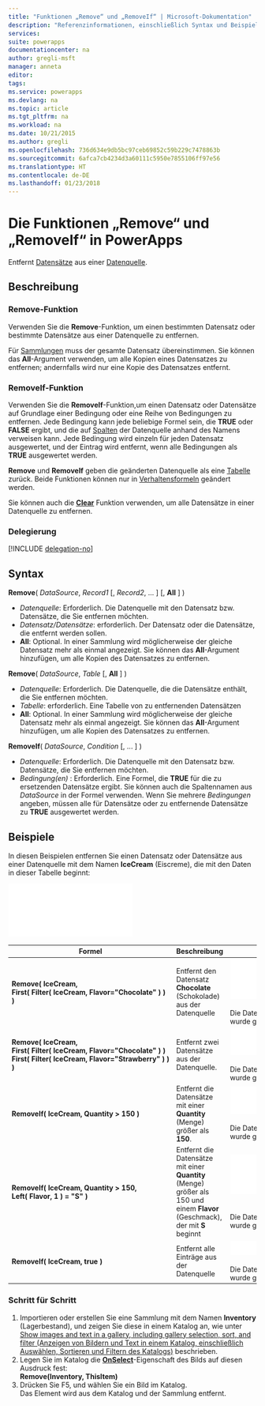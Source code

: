 ```yaml
---
title: "Funktionen „Remove“ und „RemoveIf“ | Microsoft-Dokumentation"
description: "Referenzinformationen, einschließlich Syntax und Beispielen, für die Funktionen „Remove“ und „RemoveIf“ in PowerApps"
services: 
suite: powerapps
documentationcenter: na
author: gregli-msft
manager: anneta
editor: 
tags: 
ms.service: powerapps
ms.devlang: na
ms.topic: article
ms.tgt_pltfrm: na
ms.workload: na
ms.date: 10/21/2015
ms.author: gregli
ms.openlocfilehash: 736d634e9db5bc97ceb69852c59b229c7478863b
ms.sourcegitcommit: 6afca7cb4234d3a60111c5950e7855106ff97e56
ms.translationtype: HT
ms.contentlocale: de-DE
ms.lasthandoff: 01/23/2018
---
```

# <a name="remove-and-removeif-functions-in-powerapps"></a>Die Funktionen „Remove“ und „RemoveIf“ in PowerApps
Entfernt [Datensätze](../working-with-tables.md#records) aus einer [Datenquelle](../working-with-data-sources.md).

## <a name="description"></a>Beschreibung
### <a name="remove-function"></a>Remove-Funktion
Verwenden Sie die **Remove**-Funktion, um einen bestimmten Datensatz oder bestimmte Datensätze aus einer Datenquelle zu entfernen.  

Für [Sammlungen](../working-with-data-sources.md#collections) muss der gesamte Datensatz übereinstimmen. Sie können das **All**-Argument verwenden, um alle Kopien eines Datensatzes zu entfernen; andernfalls wird nur eine Kopie des Datensatzes entfernt.

### <a name="removeif-function"></a>RemoveIf-Funktion
Verwenden Sie die **RemoveIf**-Funktion,um einen Datensatz oder Datensätze auf Grundlage einer Bedingung oder eine Reihe von Bedingungen zu entfernen. Jede Bedingung kann jede beliebige Formel sein, die **TRUE** oder **FALSE** ergibt, und die auf [Spalten](../working-with-tables.md#columns) der Datenquelle anhand des Namens verweisen kann. Jede Bedingung wird einzeln für jeden Datensatz ausgewertet, und der Eintrag wird entfernt, wenn alle Bedingungen als **TRUE** ausgewertet werden.

**Remove** und **RemoveIf** geben die geänderten Datenquelle als eine [Tabelle](../working-with-tables.md) zurück. Beide Funktionen können nur in [Verhaltensformeln](../working-with-formulas-in-depth.md) geändert werden.

Sie können auch die **[Clear](function-clear-collect-clearcollect.md)**  Funktion verwenden, um alle Datensätze in einer Datenquelle zu entfernen.

### <a name="delegation"></a>Delegierung
[!INCLUDE [delegation-no](../includes/delegation-no.md)]

## <a name="syntax"></a>Syntax
**Remove**( *DataSource*, *Record1* [, *Record2*, ... ] [, **All** ] )

* *Datenquelle*: Erforderlich. Die Datenquelle mit den Datensatz bzw. Datensätze, die Sie entfernen möchten.
* *Datensatz/Datensätze*: erforderlich. Der Datensatz oder die Datensätze, die entfernt werden sollen.
* **All**: Optional. In einer Sammlung wird möglicherweise der gleiche Datensatz mehr als einmal angezeigt.  Sie können das **All**-Argument hinzufügen, um alle Kopien des Datensatzes zu entfernen.

**Remove**( *DataSource*, *Table* [, **All** ] )

* *Datenquelle*: Erforderlich. Die Datenquelle, die die Datensätze enthält, die Sie entfernen möchten.
* *Tabelle*: erforderlich. Eine Tabelle von zu entfernenden Datensätzen
* **All**: Optional. In einer Sammlung wird möglicherweise der gleiche Datensatz mehr als einmal angezeigt.  Sie können das **All**-Argument hinzufügen, um alle Kopien des Datensatzes zu entfernen.

**RemoveIf**( *DataSource*, *Condition* [, ... ] )

* *Datenquelle*: Erforderlich. Die Datenquelle mit den Datensatz bzw. Datensätze, die Sie entfernen möchten.
* *Bedingung(en)* : Erforderlich. Eine Formel, die **TRUE** für die zu ersetzenden Datensätze ergibt.  Sie können auch die Spaltennamen aus *DataSource* in der Formel verwenden.  Wenn Sie mehrere *Bedingungen* angeben, müssen alle für Datensätze oder zu entfernende Datensätze zu **TRUE** ausgewertet werden.

## <a name="examples"></a>Beispiele
In diesen Beispielen entfernen Sie einen Datensatz oder Datensätze aus einer Datenquelle mit dem Namen **IceCream** (Eiscreme), die mit den Daten in dieser Tabelle beginnt:

![](media/function-remove-removeif/icecream.png)

| Formel | Beschreibung | Ergebnis |
| --- | --- | --- |
| **Remove(&nbsp;IceCream,<br>First(&nbsp;Filter(&nbsp;IceCream,&nbsp;Flavor="Chocolate"&nbsp;)&nbsp;) )** |Entfernt den Datensatz **Chocolate** (Schokolade) aus der Datenquelle |<style> img { max-width: none } </style> ![](media/function-remove-removeif/icecream-no-chocolate.png)<br><br>Die Datenquelle **IceCream** (Eiscreme) wurde geändert. |
| **Remove(&nbsp;IceCream,<br>First(&nbsp;Filter(&nbsp;IceCream,&nbsp;Flavor="Chocolate"&nbsp;)&nbsp;) First(&nbsp;Filter(&nbsp;IceCream,&nbsp;Flavor="Strawberry"&nbsp;)&nbsp;) )** |Entfernt zwei Datensätze aus der Datenquelle. |![](media/function-remove-removeif/icecream-only-vanilla.png)<br><br>Die Datenquelle **IceCream** (Eiscreme) wurde geändert. |
| **RemoveIf(&nbsp;IceCream, Quantity&nbsp;>&nbsp;150 )** |Entfernt die Datensätze mit einer **Quantity** (Menge) größer als **150**. |![](media/function-remove-removeif/icecream-only-chocolate.png)<br><br>Die Datenquelle **IceCream** (Eiscreme) wurde geändert. |
| **RemoveIf(&nbsp;IceCream, Quantity&nbsp;>&nbsp;150, Left(&nbsp;Flavor,&nbsp;1&nbsp;) = "S" )** |Entfernt die Datensätze mit einer **Quantity** (Menge) größer als 150 und einem **Flavor** (Geschmack), der mit **S** beginnt |![](media/function-remove-removeif/icecream-no-strawberry.png)<br><br><br>Die Datenquelle **IceCream** (Eiscreme) wurde geändert. |
| **RemoveIf(&nbsp;IceCream, true )** |Entfernt alle Einträge aus der Datenquelle |![](media/function-remove-removeif/icecream-empty.png)<br><br>Die Datenquelle **IceCream** (Eiscreme) wurde geändert. |

### <a name="step-by-step"></a>Schritt für Schritt
1. Importieren oder erstellen Sie eine Sammlung mit dem Namen **Inventory** (Lagerbestand), und zeigen Sie diese in einem Katalog an, wie unter [Show images and text in a gallery, including gallery selection, sort, and filter (Anzeigen von Bildern und Text in einem Katalog, einschließlich Auswählen, Sortieren und Filtern des Katalogs)](../show-images-text-gallery-sort-filter.md) beschrieben.
2. Legen Sie im Katalog die **[OnSelect](../controls/properties-core.md)**-Eigenschaft des Bilds auf diesen Ausdruck fest:<br>**Remove(Inventory, ThisItem)**
3. Drücken Sie F5, und wählen Sie ein Bild im Katalog.<br>Das Element wird aus dem Katalog und der Sammlung entfernt.

